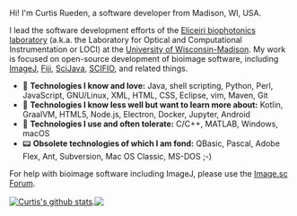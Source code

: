 Hi! I'm Curtis Rueden, a software developer from Madison, WI, USA.

I lead the software development efforts of the
[Eliceiri biophotonics laboratory](https://eliceirilab.org) (a.k.a. the
Laboratory for Optical and Computational Instrumentation or LOCI) at the
[University of Wisconsin-Madison](https://wisc.edu).
My work is focused on open-source development of bioimage software, including
[ImageJ](https://imagej.net), [Fiji](https://fiji.sc),
[SciJava](https://scijava.org), [SCIFIO](https://scif.io), and related things.

* 🚀 __Technologies I know and love:__ Java, shell scripting, Python, Perl,
  JavaScript, GNU/Linux, XML, HTML, CSS, Eclipse, vim, Maven, Git
* 🌱 __Technologies I know less well but want to learn more about:__ Kotlin,
  GraalVM, HTML5, Node.js, Electron, Docker, Jupyter, Android
* 🥴 __Technologies I use and often tolerate:__ C/C++, MATLAB, Windows, macOS
* 📟 __Obsolete technologies of which I am fond:__ QBasic, Pascal, Adobe Flex,
  Ant, Subversion, Mac OS Classic, MS-DOS ;-)

For help with bioimage software including ImageJ, please use the
[Image.sc Forum](https://forum.image.sc).

<a href="https://github.com/anuraghazra/github-readme-stats">
  <img align="center" src="https://github-readme-stats.vercel.app/api?username=ctrueden&show_icons=true&include_all_commits=true" alt="Curtis's github stats" />
</a>
<a href="https://github.com/anuraghazra/github-readme-stats">
  <img align="center" src="https://github-readme-stats.vercel.app/api/top-langs/?username=ctrueden&layout=compact" />
</a>

